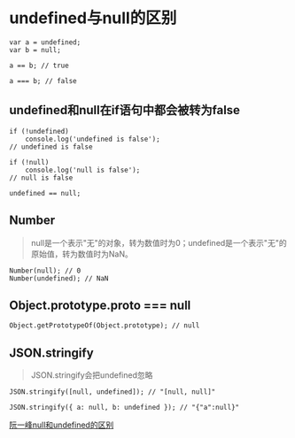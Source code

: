 # undefined与null的区别

```
var a = undefined;
var b = null;

a == b; // true

a === b; // false
```

## undefined和null在if语句中都会被转为false

```
if (!undefined) 
    console.log('undefined is false');
// undefined is false

if (!null) 
    console.log('null is false');
// null is false

undefined == null;
```

## Number

> null是一个表示"无"的对象，转为数值时为0；undefined是一个表示"无"的原始值，转为数值时为NaN。

```
Number(null); // 0
Number(undefined); // NaN
```

## Object.prototype.__proto__ === null
```
Object.getPrototypeOf(Object.prototype); // null
```

## JSON.stringify

> JSON.stringify会把undefined忽略

```
JSON.stringify([null, undefined]); // "[null, null]"

JSON.stringify({ a: null, b: undefined }); // "{"a":null}" 
```

[阮一峰null和undefined的区别](http://www.ruanyifeng.com/blog/2014/03/undefined-vs-null.html)